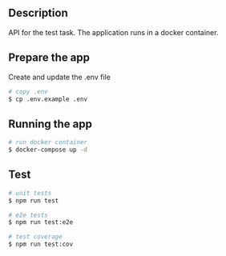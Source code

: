 
## Description

API for the test task. The application runs in a docker container.

## Prepare the app

Create and update the .env file
```bash
# copy .env
$ cp .env.example .env
```
## Running the app

```bash
# run docker container
$ docker-compose up -d
```

## Test

```bash
# unit tests
$ npm run test

# e2e tests
$ npm run test:e2e

# test coverage
$ npm run test:cov
```